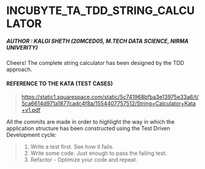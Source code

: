 # INCUBYTE_TA_TDD_STRING_CALCULATOR
 
##### AUTHOR : KALGI SHETH (20MCED05, M.TECH DATA SCIENCE, NIRMA UNIVERITY)

Cheers! The complete string calculator has been designed by the TDD approach. 

#### REFERENCE TO THE KATA (TEST CASES)

> https://static1.squarespace.com/static/5c741968bfba3e13975e33a6/t/5ca6614d971a1877cadc4f8a/1554407757512/String+Calculator+Kata+v1.pdf


All the commits are made in order to highlight the way in which the application structure has been constructed using the Test Driven Development cycle:

> 1. Write a test first. See how it fails.
> 2. Write some code. Just enough to pass the failing test.
> 3. Refactor - Optimize your code and repeat.
